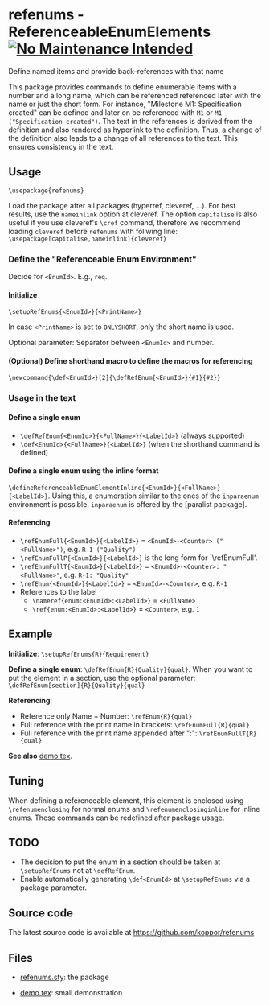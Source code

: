 # refenums - ReferenceableEnumElements [![No Maintenance Intended](http://unmaintained.tech/badge.svg)](http://unmaintained.tech/)

Define named items and provide back-references with that name

This package provides commands to define enumerable items with a number and a long name, which can be referenced referenced later with the name or just the short form.
For instance, "Milestone M1: Specification created" can be defined and later on be referenced with `M1` or `M1 ("Specification created")`.
The text in the references is derived from the definition and also rendered as hyperlink to the definition.
Thus, a change of the definition also leads to a change of all references to the text.
This ensures consistency in the text.

## Usage

```
\usepackage{refenums}
```

Load the package after all packages (hyperref, cleveref, ...).
For best results, use the `nameinlink` option at cleveref.
The option `capitalise` is also useful if you use cleveref's `\cref` command, therefore we recommend loading `cleveref` before `refenums` with follwing line:
`\usepackage[capitalise,nameinlink]{cleveref}`


### Define the "Referenceable Enum Environment"

Decide for `<EnumId>`.
E.g., `req`.

#### Initialize
`\setupRefEnums{<EnumId>}{<PrintName>}`

In case `<PrintName>` is set to `ONLYSHORT`, only the short name is used.

Optional parameter: Separator between `<EnumId>` and number.

#### (Optional) Define shorthand macro to define the macros for referencing

`\newcommand{\def<EnumId>}[2]{\defRefEnum{<EnumId>}{#1}{#2}}`


### Usage in the text

#### Define a single enum
* `\defRefEnum{<EnumId>}{<FullName>}{<LabelId>}` (always supported)
* `\def<EnumId>{<FullName>}{<LabelId>}` (when the shorthand command is defined)

#### Define a single enum using the inline format
`\defineReferenceableEnumElementInline{<EnumId>}{<FullName>}{<LabelId>}`.
Using this, a enumeration similar to the ones of the `inparaenum` environment is possible.
`inparaenum` is offered by the [paralist package].

#### Referencing
 
* `\refEnumFull{<EnumId>}{<LabelId>}` = `<EnumId>-<Counter> ("<FullName>")`, e.g. `R-1 ("Quality")`
* `\refEnumFullP{<EnumId>}{<LabelId>}` is the long form for `\refEnumFull'.
* `\refEnumFullT{<EnumId>}{<LabelId>}` = `<EnumId>-<Counter>: "<FullName>"`, e.g. `R-1: "Quality"`
* `\refEnum{<EnumId>}{<LabelId>}` = `<EnumId>-<Counter>`, e.g. `R-1`
* References to the label
  * `\nameref{enum:<EnumId>:<LabelId>}` = `<FullName>`
  * `\ref{enum:<EnumId>:<LabelId>}` = `<Counter>`, e.g. `1`

 
## Example

**Initialize**: `\setupRefEnums{R}{Requirement}`

**Define a single enum**: `\defRefEnum{R}{Quality}{qual}`.
When you want to put the element in a section, use the optional parameter:
`\defRefEnum[section]{R}{Quality}{qual}`

**Referencing**:

* Reference only Name + Number: `\refEnum{R}{qual}`
* Full reference with the print name in brackets: `\refEnumFull{R}{qual}`
* Full reference with the print name appended after ":": `\refEnumFullT{R}{qual}`

**See also** [demo.tex](demo.tex).


## Tuning

When defining a referenceable element, this element is enclosed using `\refenumenclosing` for normal enums and `\refenumenclosinginline` for inline enums.
These commands can be redefined after package usage.

## TODO

* The decision to put the enum in a section should be taken at `\setupRefEnums` not at `\defRefEnum`.
* Enable automatically generating `\def<EnumId>` at `\setupRefEnums` via a package parameter.


## Source code

The latest source code is available at https://github.com/koppor/refenums

## Files

* [refenums.sty](refenums.sty): the package
* [demo.tex](demo.tex): small demonstration

  [paralist]: www.ctan.org/pkg/paralist
